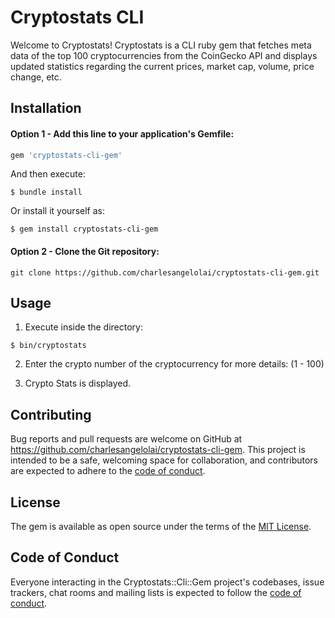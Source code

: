 # Cryptostats CLI

Welcome to Cryptostats!
Cryptostats is a CLI ruby gem that fetches meta data of the top 100 cryptocurrencies from the CoinGecko API and displays updated statistics regarding the current prices, market cap, volume, price change, etc.

## Installation

#### Option 1 - Add this line to your application's Gemfile:

```ruby
gem 'cryptostats-cli-gem'
```

And then execute:
```
$ bundle install
```
Or install it yourself as:
```
$ gem install cryptostats-cli-gem
```

#### Option 2 - Clone the Git repository:

```
git clone https://github.com/charlesangelolai/cryptostats-cli-gem.git
```

## Usage

1. Execute inside the directory:

```
$ bin/cryptostats
```

2. Enter the crypto number of the cryptocurrency for more details: (1 - 100)

3. Crypto Stats is displayed.

## Contributing

Bug reports and pull requests are welcome on GitHub at https://github.com/charlesangelolai/cryptostats-cli-gem. This project is intended to be a safe, welcoming space for collaboration, and contributors are expected to adhere to the [code of conduct](https://github.com/[USERNAME]/cryptostats-cli-gem/blob/master/CODE_OF_CONDUCT.md).

## License

The gem is available as open source under the terms of the [MIT License](https://opensource.org/licenses/MIT).

## Code of Conduct

Everyone interacting in the Cryptostats::Cli::Gem project's codebases, issue trackers, chat rooms and mailing lists is expected to follow the [code of conduct](https://github.com/[USERNAME]/cryptostats-cli-gem/blob/master/CODE_OF_CONDUCT.md).
